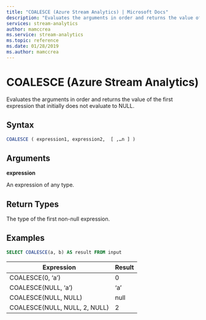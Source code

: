 ```yaml
---
title: "COALESCE (Azure Stream Analytics) | Microsoft Docs"
description: "Evaluates the arguments in order and returns the value of the first expression that initially does not evaluate to NULL."
services: stream-analytics
author: mamccrea
ms.service: stream-analytics
ms.topic: reference
ms.date: 01/28/2019
ms.author: mamccrea
---
```

# COALESCE (Azure Stream Analytics)
  Evaluates the arguments in order and returns the value of the first expression that initially does not evaluate to NULL. 

## Syntax  
  
```SQL   
COALESCE ( expression1, expression2,  [ ,…n ] )
```  
  
## Arguments

**expression**  
  
An expression of any type.
  
## Return Types  

The type of the first non-null expression.
  
## Examples  
  
```SQL  
SELECT COALESCE(a, b) AS result FROM input
```  
  
|Expression|Result|
|----------|------|
|COALESCE(0, ‘a’)|0|
|COALESCE(NULL, ‘a’)|‘a’|
|COALESCE(NULL, NULL)|null|
|COALESCE(NULL, NULL, 2, NULL)|2|